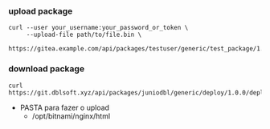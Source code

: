 ### upload package

```shell
curl --user your_username:your_password_or_token \
     --upload-file path/to/file.bin \
     https://gitea.example.com/api/packages/testuser/generic/test_package/1.0.0/file.bin
```

### download package

```shell
curl https://git.dblsoft.xyz/api/packages/juniodbl/generic/deploy/1.0.0/deploy.zip
```


- PASTA para fazer o upload
    - /opt/bitnami/nginx/html